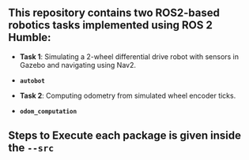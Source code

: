 ## This repository contains two ROS2-based robotics tasks implemented using ROS 2 Humble:

- **Task 1**: Simulating a 2-wheel differential drive robot with sensors in Gazebo and navigating using Nav2.
- **`autobot`**

- **Task 2**: Computing odometry from simulated wheel encoder ticks.
- **`odom_computation`**

## Steps to Execute each package is given inside the    `` --src ``
